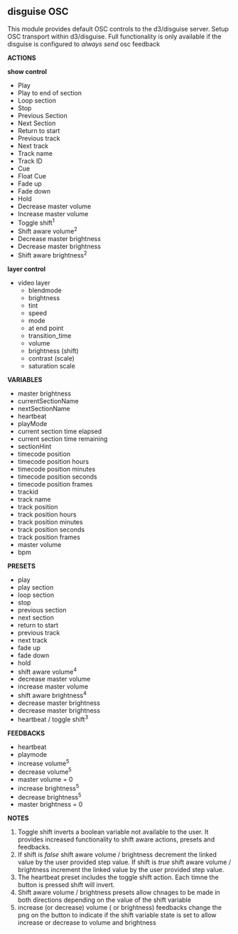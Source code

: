 ## disguise OSC
This module provides default OSC controls to the d3/disguise server. Setup OSC transport within d3/disguise.
Full functionality is only available if the disguise is configured to <i>always send</i> osc feedback

**ACTIONS**

**show control**

* Play
* Play to end of section
* Loop section
* Stop
* Previous Section
* Next Section
* Return to start
* Previous track
* Next track
* Track name
* Track ID
* Cue
* Float Cue
* Fade up
* Fade down
* Hold
* Decrease master volume
* Increase master volume
* Toggle shift<sup>1</sup>
* Shift aware volume<sup>2</sup>
* Decrease master brightness
* Decrease master brightness
* Shift aware brightness<sup>2</sup>

**layer control**

* video layer
    * blendmode
    * brightness
    * tint 
    * speed
    * mode
    * at end point
    * transition_time
    * volume
    * brightness (shift)
    * contrast (scale)
    * saturation scale

**VARIABLES**

* master brightness
* currentSectionName	
* nextSectionName
* heartbeat	
* playMode
* current section time elapsed
* current section time remaining
* sectionHint
* timecode position
* timecode position hours
* timecode position minutes
* timecode position seconds
* timecode position frames
* trackid	
* track name
* track position
* track position hours
* track position minutes
* track position seconds
* track position frames
* master volume
* bpm

**PRESETS**

* play
* play section
* loop section
* stop
* previous section
* next section
* return to start
* previous track
* next track
* fade up
* fade down
* hold
* shift aware volume<sup>4</sup>
* decrease master volume
* increase master volume
* shift aware brightness<sup>4</sup>
* decrease master brightness
* decrease master brightness
* heartbeat / toggle shift<sup>3</sup>

**FEEDBACKS**

* heartbeat
* playmode
* increase volume<sup>5</sup>
* decrease volume<sup>5</sup>
* master volume = 0
* increase brightness<sup>5</sup>
* decrease brightness<sup>5</sup>
* master brightness = 0

**NOTES**

1. Toggle shift inverts a boolean variable not available to the user. It provides increased functionality to shift aware actions, presets and feedbacks.
2. If shift is <i>false</i> shift aware volume / brightness decrement the linked value by the user provided step value. If shift is <i>true</i> shift aware volume / brightness increment the linked value by the user provided step value.
3. The heartbeat preset includes the toggle shift action. Each timne the button is pressed shift will invert.
4. Shift aware volume / brightness presets allow chnages to be made in both directions depending on the value of the shift variable
5. increase (or decrease) volume ( or brightness) feedbacks change the png on the button to indicate if the shift variable state is set to allow increase or decrease to volume and brightness